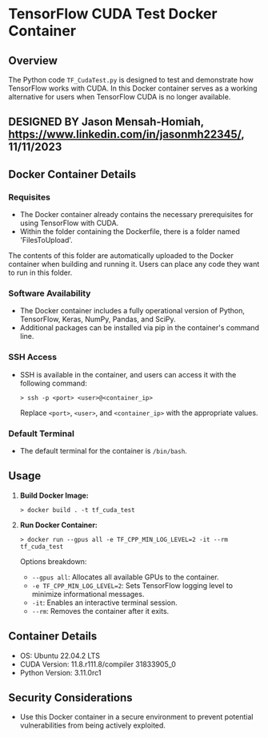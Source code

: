 # TensorFlow CUDA Test Docker Container

## Overview

The Python code `TF_CudaTest.py` is designed to test and demonstrate how TensorFlow works with CUDA. 
In this Docker container serves as a working alternative for users when TensorFlow CUDA is no longer available.

## DESIGNED BY Jason Mensah-Homiah, https://www.linkedin.com/in/jasonmh22345/, 11/11/2023

## Docker Container Details

### Requisites
- The Docker container already contains the necessary prerequisites for using TensorFlow with CUDA.
- Within the folder containing the Dockerfile, there is a folder named 'FilesToUpload'. 

The contents of this folder are automatically uploaded to the Docker container when building and running it. 
Users can place any code they want to run in this folder.





### Software Availability
- The Docker container includes a fully operational version of Python, TensorFlow, Keras, NumPy, Pandas, and SciPy.
- Additional packages can be installed via pip in the container's command line.

### SSH Access
- SSH is available in the container, and users can access it with the following command:
  ```
  > ssh -p <port> <user>@<container_ip>
  ```
  Replace `<port>`, `<user>`, and `<container_ip>` with the appropriate values.

### Default Terminal
- The default terminal for the container is `/bin/bash`.

## Usage

1. **Build Docker Image:**
   ```
   > docker build . -t tf_cuda_test 
   ```

2. **Run Docker Container:**
   ```
   > docker run --gpus all -e TF_CPP_MIN_LOG_LEVEL=2 -it --rm tf_cuda_test
   ```
   Options breakdown:
   - `--gpus all`: Allocates all available GPUs to the container.
   - `-e TF_CPP_MIN_LOG_LEVEL=2`: Sets TensorFlow logging level to minimize informational messages.
   - `-it`: Enables an interactive terminal session.
   - `--rm`: Removes the container after it exits.

## Container Details

- OS: Ubuntu 22.04.2 LTS
- CUDA Version: 11.8.r111.8/compiler 31833905_0
- Python Version: 3.11.0rc1

## Security Considerations

- Use this Docker container in a secure environment to prevent potential vulnerabilities from being actively exploited.
